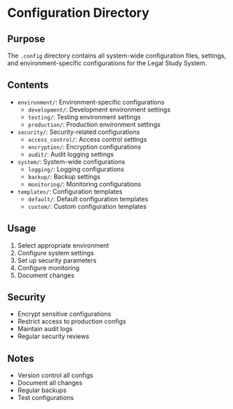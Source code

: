 # Configuration Directory

## Purpose
The `.config` directory contains all system-wide configuration files, settings, and environment-specific configurations for the Legal Study System.

## Contents
- `environment/`: Environment-specific configurations
  - `development/`: Development environment settings
  - `testing/`: Testing environment settings
  - `production/`: Production environment settings
- `security/`: Security-related configurations
  - `access_control/`: Access control settings
  - `encryption/`: Encryption configurations
  - `audit/`: Audit logging settings
- `system/`: System-wide configurations
  - `logging/`: Logging configurations
  - `backup/`: Backup settings
  - `monitoring/`: Monitoring configurations
- `templates/`: Configuration templates
  - `default/`: Default configuration templates
  - `custom/`: Custom configuration templates

## Usage
1. Select appropriate environment
2. Configure system settings
3. Set up security parameters
4. Configure monitoring
5. Document changes

## Security
- Encrypt sensitive configurations
- Restrict access to production configs
- Maintain audit logs
- Regular security reviews

## Notes
- Version control all configs
- Document all changes
- Regular backups
- Test configurations 